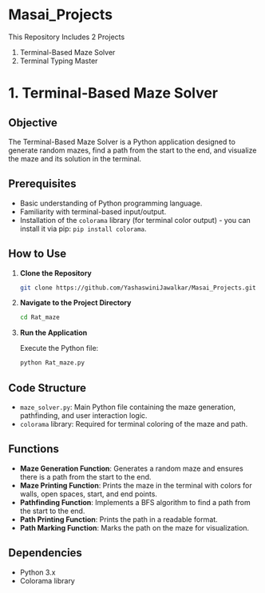 # Masai_Projects

This Repository Includes 2 Projects
1. Terminal-Based Maze Solver
2. Terminal Typing Master

# 1. Terminal-Based Maze Solver

## Objective

The Terminal-Based Maze Solver is a Python application designed to generate random mazes, find a path from the start to the end, and visualize the maze and its solution in the terminal.

## Prerequisites

- Basic understanding of Python programming language.
- Familiarity with terminal-based input/output.
- Installation of the `colorama` library (for terminal color output) - you can install it via pip: `pip install colorama`.

## How to Use

1. **Clone the Repository**

    ```bash
    git clone https://github.com/YashaswiniJawalkar/Masai_Projects.git
    ```

2. **Navigate to the Project Directory**

    ```bash
    cd Rat_maze
    ```

3. **Run the Application**

    Execute the Python file:

    ```bash
    python Rat_maze.py
    ```

## Code Structure

- `maze_solver.py`: Main Python file containing the maze generation, pathfinding, and user interaction logic.
- `colorama` library: Required for terminal coloring of the maze and path.

## Functions

- **Maze Generation Function**: Generates a random maze and ensures there is a path from the start to the end.
- **Maze Printing Function**: Prints the maze in the terminal with colors for walls, open spaces, start, and end points.
- **Pathfinding Function**: Implements a BFS algorithm to find a path from the start to the end.
- **Path Printing Function**: Prints the path in a readable format.
- **Path Marking Function**: Marks the path on the maze for visualization.

## Dependencies

- Python 3.x
- Colorama library


